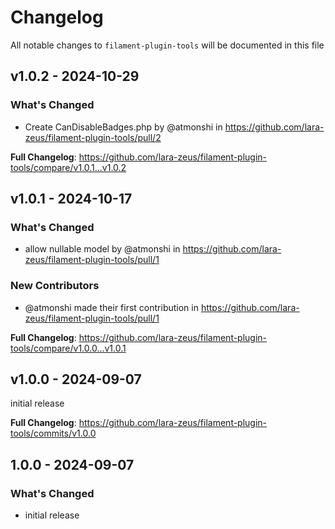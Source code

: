 # Changelog

All notable changes to `filament-plugin-tools` will be documented in this file

## v1.0.2 - 2024-10-29

### What's Changed

* Create CanDisableBadges.php by @atmonshi in https://github.com/lara-zeus/filament-plugin-tools/pull/2

**Full Changelog**: https://github.com/lara-zeus/filament-plugin-tools/compare/v1.0.1...v1.0.2

## v1.0.1 - 2024-10-17

### What's Changed

* allow nullable model by @atmonshi in https://github.com/lara-zeus/filament-plugin-tools/pull/1

### New Contributors

* @atmonshi made their first contribution in https://github.com/lara-zeus/filament-plugin-tools/pull/1

**Full Changelog**: https://github.com/lara-zeus/filament-plugin-tools/compare/v1.0.0...v1.0.1

## v1.0.0 - 2024-09-07

initial release

**Full Changelog**: https://github.com/lara-zeus/filament-plugin-tools/commits/v1.0.0

## 1.0.0 - 2024-09-07

### What's Changed

- initial release
